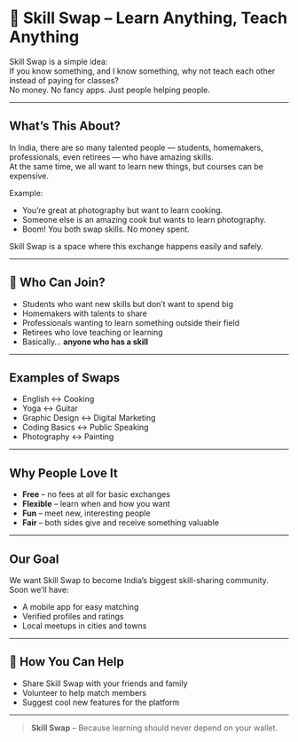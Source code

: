 # 🌟 Skill Swap – Learn Anything, Teach Anything

Skill Swap is a simple idea:  
If you know something, and I know something, why not teach each other instead of paying for classes?  
No money. No fancy apps. Just people helping people.

---

## What’s This About?
In India, there are so many talented people — students, homemakers, professionals, even retirees — who have amazing skills.  
At the same time, we all want to learn new things, but courses can be expensive.

Example:  
- You’re great at photography but want to learn cooking.  
- Someone else is an amazing cook but wants to learn photography.  
- Boom! You both swap skills. No money spent.

Skill Swap is a space where this exchange happens easily and safely.

---

## 📌 Who Can Join?
- Students who want new skills but don’t want to spend big  
- Homemakers with talents to share  
- Professionals wanting to learn something outside their field  
- Retirees who love teaching or learning  
- Basically… **anyone who has a skill**

---

## Examples of Swaps
- English ↔ Cooking  
- Yoga ↔ Guitar  
- Graphic Design ↔ Digital Marketing  
- Coding Basics ↔ Public Speaking  
- Photography ↔ Painting

---

## Why People Love It
- **Free** – no fees at all for basic exchanges  
- **Flexible** – learn when and how you want  
- **Fun** – meet new, interesting people  
- **Fair** – both sides give and receive something valuable  

---

## Our Goal
We want Skill Swap to become India’s biggest skill-sharing community.  
Soon we’ll have:
- A mobile app for easy matching  
- Verified profiles and ratings  
- Local meetups in cities and towns

---

## 🤝 How You Can Help
- Share Skill Swap with your friends and family  
- Volunteer to help match members  
- Suggest cool new features for the platform

---
> **Skill Swap** – Because learning should never depend on your wallet.

